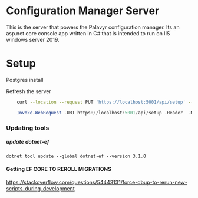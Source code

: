 # Configuration Manager Server

This is the server that powers the Palavyr configuration manager. Its an asp.net core console app written in C# that is intended to run on IIS windows server 2019.

# Setup

Postgres install

Refresh the server

```bash
    curl --location --request PUT 'https://localhost:5001/api/setup' --header 'action: secretDevAccess' --header 'accountId: dashboardDev'
```

```powershell
    Invoke-WebRequest -URI https://localhost:5001/api/setup -Header  -Method Post
```


### Updating tools

##### update dotnet-ef

    dotnet tool update --global dotnet-ef --version 3.1.0

#### Getting EF CORE TO REROLL MIGRATIONS
https://stackoverflow.com/questions/54443131/force-dbup-to-rerun-new-scripts-during-development